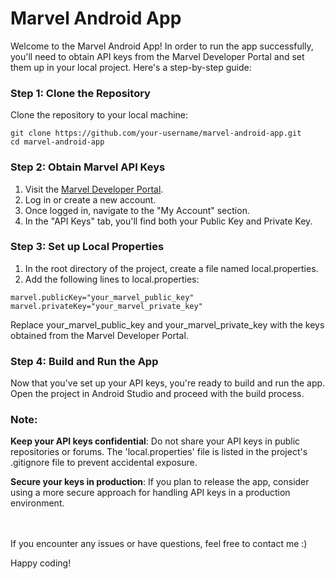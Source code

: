 # Marvel Android App

Welcome to the Marvel Android App! In order to run the app successfully, you'll need to obtain API keys from the Marvel Developer Portal and set them up in your local project. Here's a step-by-step guide:

### Step 1: Clone the Repository

Clone the repository to your local machine:

```
git clone https://github.com/your-username/marvel-android-app.git
cd marvel-android-app
```

### Step 2: Obtain Marvel API Keys

1. Visit the [Marvel Developer Portal](https://developer.marvel.com).
2. Log in or create a new account.
3. Once logged in, navigate to the "My Account" section.
4. In the "API Keys" tab, you'll find both your Public Key and Private Key.

### Step 3: Set up Local Properties

1. In the root directory of the project, create a file named local.properties.
2. Add the following lines to local.properties:

```
marvel.publicKey="your_marvel_public_key"
marvel.privateKey="your_marvel_private_key"
```

Replace your_marvel_public_key and your_marvel_private_key with the keys obtained from the Marvel Developer Portal.

### Step 4: Build and Run the App

Now that you've set up your API keys, you're ready to build and run the app. Open the project in Android Studio and proceed with the build process.

### Note:

**Keep your API keys confidential**: Do not share your API keys in public repositories or forums. The 'local.properties' file is listed in the project's .gitignore file to prevent accidental exposure.

**Secure your keys in production**: If you plan to release the app, consider using a more secure approach for handling API keys in a production environment.

<br /><br />
If you encounter any issues or have questions, feel free to contact me :)

Happy coding!

